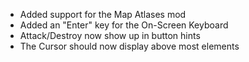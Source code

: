 - Added support for the Map Atlases mod
- Added an "Enter" key for the On-Screen Keyboard
- Attack/Destroy now show up in button hints
- The Cursor should now display above most elements